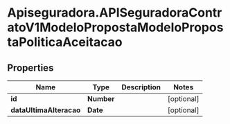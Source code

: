 # Apiseguradora.APISeguradoraContratoV1ModeloPropostaModeloPropostaPoliticaAceitacao

## Properties
Name | Type | Description | Notes
------------ | ------------- | ------------- | -------------
**id** | **Number** |  | [optional] 
**dataUltimaAlteracao** | **Date** |  | [optional] 


